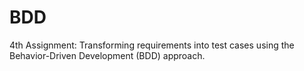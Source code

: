 # BDD
4th Assignment: Transforming requirements into test cases using the Behavior-Driven Development (BDD) approach.
